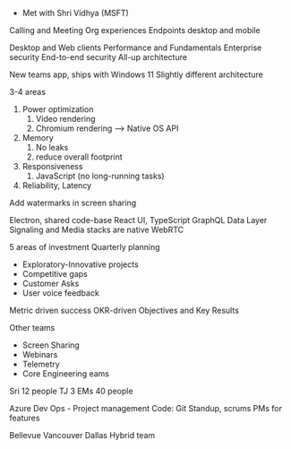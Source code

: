- Met with Shri Vidhya (MSFT)

Calling and Meeting Org experiences
Endpoints desktop and mobile

Desktop and Web clients
Performance and Fundamentals
Enterprise security
End-to-end security
All-up architecture

New teams app, ships with Windows 11 
Slightly different architecture

3-4 areas
1. Power optimization
   1. Video rendering
   2. Chromium rendering --> Native OS API
2. Memory
   1. No leaks
   2. reduce overall footprint
3. Responsiveness
   1. JavaScript (no long-running tasks)
4. Reliability, Latency

Add watermarks in screen sharing

Electron, shared code-base
React UI, TypeScript
GraphQL Data Layer
Signaling and Media stacks are native
WebRTC

5 areas  of investment 
Quarterly planning
- Exploratory-Innovative projects
- Competitive gaps
- Customer Asks
- User voice feedback

Metric driven success
OKR-driven 
Objectives and Key Results

Other teams
- Screen Sharing
- Webinars
- Telemetry
- Core Engineering eams

Sri 12 people 
TJ 3 EMs 40 people

Azure Dev Ops - Project management
Code: Git
Standup, scrums
PMs for features

Bellevue
Vancouver
Dallas
Hybrid team

